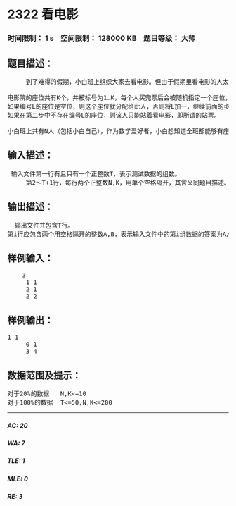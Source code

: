 # 2322 看电影   
### 时间限制： 1 s&nbsp;&nbsp;&nbsp;&nbsp;空间限制： 128000 KB&nbsp;&nbsp;&nbsp;&nbsp;题目等级： 大师  
## 题目描述：  

<pre>
     到了难得的假期，小白班上组织大家去看电影。但由于假期里看电影的人太多，很难做到让全班看上同一场电影，最后大家在一个偏僻的小胡同里找到了一家电影院。但这家电影院分配座位的方式很特殊，具体方式如下：

电影院的座位共有K个，并被标号为1…K，每个人买完票后会被随机指定一个座位，具体来说是从1…K中等可能的随机选取一个正整数，设其为L。
如果编号L的座位是空位，则这个座位就分配给此人，否则将L加一，继续前面的步骤。
如果在第二步中不存在编号L的座位，则该人只能站着看电影，即所谓的站票。

小白班上共有N人（包括小白自己），作为数学爱好者，小白想知道全班都能够有座位的概率是多少。
</pre>
  
  
## 输入描述：  

<pre>
 输入文件第一行有且只有一个正整数T，表示测试数据的组数。
     第2～T+1行，每行两个正整数N,K，用单个空格隔开，其含义同题目描述。
</pre>
  
  
## 输出描述：  

<pre>
  输出文件共包含T行。
第i行应包含两个用空格隔开的整数A,B，表示输入文件中的第i组数据的答案为A/B。（注意，这里要求将答案化为既约分数）
</pre>
  
  
## 样例输入：  

<pre>
    3
     1 1
     2 1
     2 2
</pre>
  
  
## 样例输出：  

<pre>
1 1
     0 1
     3 4
</pre>
  
  
## 数据范围及提示：  

<pre>
对于20%的数据   N,K<=10
对于100%的数据  T<=50,N,K<=200
</pre>
  
  
***  

##### AC: 20  
##### WA: 7  
##### TLE: 1  
##### MLE: 0  
##### RE: 3  

